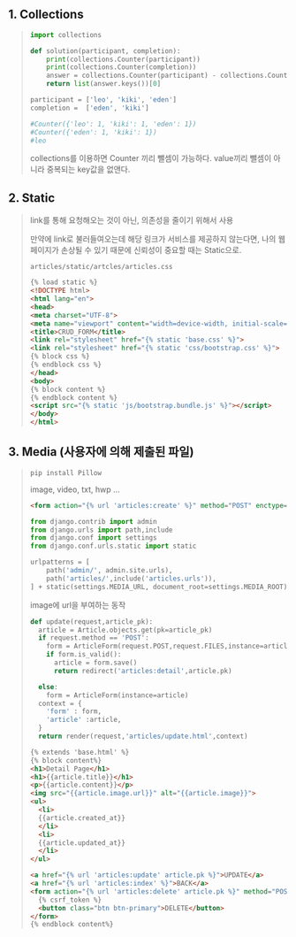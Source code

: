 

## 1. Collections

> ```python
> import collections
> 
> def solution(participant, completion):
>     print(collections.Counter(participant))
>     print(collections.Counter(completion))
>     answer = collections.Counter(participant) - collections.Counter(completion)
>     return list(answer.keys())[0]
> 
> participant = ['leo', 'kiki', 'eden']
> completion =  ['eden', 'kiki']
> 
> #Counter({'leo': 1, 'kiki': 1, 'eden': 1})
> #Counter({'eden': 1, 'kiki': 1})
> #leo
> ```
>
> collections를 이용하면 Counter 끼리 뺄셈이 가능하다. value끼리 뺄셈이 아니라 중복되는 key값을 없앤다.

## 2. Static

> link를 통해 요청해오는 것이 아닌, 의존성을 줄이기 위해서 사용
>
> 만약에 link로 불러들여오는데 해당 링크가 서비스를 제공하지 않는다면, 나의 웹페이지가 손상될 수 있기 때문에 신뢰성이 중요할 때는 Static으로.
>
> `articles/static/artcles/articles.css` 
>
> ```html
> {% load static %}
> <!DOCTYPE html>
> <html lang="en">
> <head>
> <meta charset="UTF-8">
> <meta name="viewport" content="width=device-width, initial-scale=1.0">
> <title>CRUD_FORM</title>
> <link rel="stylesheet" href="{% static 'base.css' %}">
> <link rel="stylesheet" href="{% static 'css/bootstrap.css' %}">
> {% block css %}
> {% endblock css %}
> </head>
> <body>
> {% block content %}
> {% endblock content %}
> <script src="{% static 'js/bootstrap.bundle.js' %}"></script>
> </body>
> </html>
> ```

## 3. Media (사용자에 의해 제출된 파일)

> `pip install Pillow`
>
> 
>
> image, video, txt, hwp ...
>
> ```html
> <form action="{% url 'articles:create' %}" method="POST" enctype="multipart/form-data">{% csrf_token %}
> ```
>
> ```python
> from django.contrib import admin
> from django.urls import path,include
> from django.conf import settings
> from django.conf.urls.static import static
> 
> urlpatterns = [
>     path('admin/', admin.site.urls),
>     path('articles/',include('articles.urls')),
> ] + static(settings.MEDIA_URL, document_root=settings.MEDIA_ROOT)
> ```
>
> image에 url을 부여하는 동작
>
> ```python
> def update(request,article_pk):
>   article = Article.objects.get(pk=article_pk)
>   if request.method == 'POST':
>     form = ArticleForm(request.POST,request.FILES,instance=article)
>     if form.is_valid():
>       article = form.save()
>       return redirect('articles:detail',article.pk)
> 
>   else:
>     form = ArticleForm(instance=article)
>   context = {
>     'form' : form,
>     'article' :article,
>   }
>   return render(request,'articles/update.html',context)
> ```
>
> ```html
> {% extends 'base.html' %}
> {% block content%}
> <h1>Detail Page</h1>
> <h1>{{article.title}}</h1>
> <p>{{article.content}}</p>
> <img src="{{article.image.url}}" alt="{{article.image}}">
> <ul>
>   <li>
>   {{article.created_at}}
>   </li>
>   <li>
>   {{article.updated_at}}
>   </li>
> </ul>
> 
> <a href="{% url 'articles:update' article.pk %}">UPDATE</a>
> <a href="{% url 'articles:index' %}">BACK</a>
> <form action="{% url 'articles:delete' article.pk %}" method="POST">
>   {% csrf_token %}
>   <button class="btn btn-primary">DELETE</button>
> </form>
> {% endblock content%}
> ```
>
